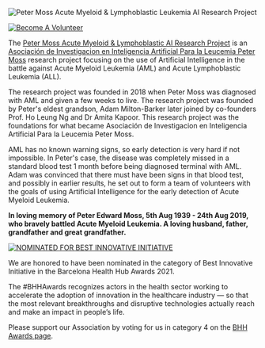 ![Peter Moss Acute Myeloid & Lymphoblastic Leukemia AI Research Project](https://www.leukemiaairesearch.com/research/assets/img/research-projects/banners/peter-moss-aml-all-ai-research.jpg)

[![Become A Volunteer](https://img.shields.io/static/v1?label=Become%20a%20volunteer&message=Apply%20Now&color=blue)](https://www.leukemiaairesearch.com/association/volunteers/join)

The [Peter Moss Acute Myeloid & Lymphoblastic AI Research Project](https://www.leukemiaairesearch.com/research/project/aml-all-ai-research-project) is an [Asociación de Investigacion en Inteligencia Artificial Para la Leucemia Peter Moss](https://www.leukemiaairesearch.com/) research project focusing on the use of Artificial Intelligence in the battle against Acute Myeloid Leukemia (AML) and Acute Lymphoblastic Leukemia (ALL).

The research project was founded in 2018 when Peter Moss was diagnosed with AML and given a few weeks to live. The research project was founded by Peter's eldest grandson, Adam Milton-Barker later joined by co-founders Prof. Ho Leung Ng and Dr Amita Kapoor. This research project was the foundations for what became Asociación de Investigacion en Inteligencia Artificial Para la Leucemia Peter Moss.

AML has no known warning signs, so early detection is very hard if not impossible. In Peter's case, the disease was completely missed in a standard blood test 1 month before being diagnosed terminal with AML. Adam was convinced that there must have been signs in that blood test, and possibly in earlier results, he set out to form a team of volunteers with the goals of using Artificial Intelligence for the early detection of Acute Myeloid Leukemia.

**In loving memory of Peter Edward Moss, 5th Aug 1939 - 24th Aug 2019, who bravely battled Acute Myeloid Leukemia. A loving husband, father, grandfather and great grandfather.**

[![NOMINATED FOR BEST INNOVATIVE INITIATIVE](https://www.leukemiaairesearch.com/assets/img/awards/barcelona-health-hub-best-innovative-initiative.jpg)](https://bhhsummit.com/bhh-awards/)

We are honored to have been nominated in the category of Best Innovative Initiative in the Barcelona Health Hub Awards 2021.

The #BHHAwards recognizes actors in the health sector working to accelerate the adoption of innovation in the healthcare industry — so that the most relevant breakthroughs and disruptive technologies actually reach and make an impact in people’s life.

Please support our Association by voting for us in category 4 on the [BHH Awards page](https://bhhsummit.com/bhh-awards/).

